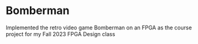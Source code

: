 # Bomberman
Implemented the retro video game Bomberman on an FPGA as the course project for my Fall 2023 FPGA Design class
